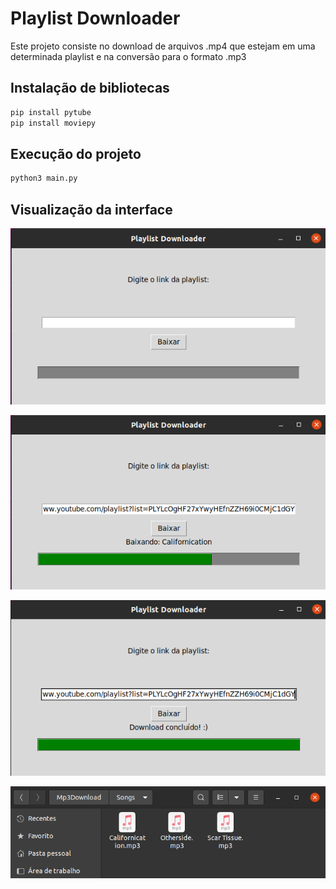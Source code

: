 # Playlist Downloader

Este projeto consiste no download de arquivos .mp4 que estejam em uma determinada playlist e na conversão para o formato .mp3

## Instalação de bibliotecas 

```bash
pip install pytube
pip install moviepy
```

## Execução do projeto
```bash
python3 main.py
```

## Visualização da interface 


![Inicial](Images/img1.png)


![Download em andamento](Images/img2.png)


![Download concluído](Images/img3.png)

 
![Arquivos baixados](Images/img4.png)


